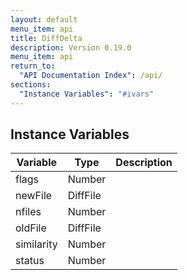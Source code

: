 ```yaml
---
layout: default
menu_item: api
title: DiffDelta
description: Version 0.19.0
menu_item: api
return_to:
  "API Documentation Index": /api/
sections:
  "Instance Variables": "#ivars"
---
```


## <a name="ivars"></a>Instance Variables

| Variable | Type | Description |
| --- | --- | --- |
| <a name="flags"></a>flags | Number |  |
| <a name="newFile"></a>newFile | DiffFile |  |
| <a name="nfiles"></a>nfiles | Number |  |
| <a name="oldFile"></a>oldFile | DiffFile |  |
| <a name="similarity"></a>similarity | Number |  |
| <a name="status"></a>status | Number |  |

